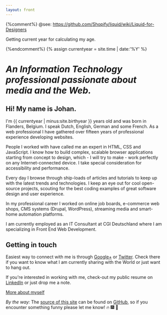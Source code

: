 ```yaml
---
layout: front
---
```


{%comment%}
@see: https://github.com/Shopify/liquid/wiki/Liquid-for-Designers

Getting current year for calculating my age.

{%endcomment%}
{% assign currentyear = site.time | date:'%Y' %}

# _An Information Technology professional passionate about media and the Web._

## Hi! My name is Johan.

<!-- So this is totally assuming I am still alive when you read this... *darkthoughts* -->
I'm {{ currentyear | minus:site.birthyear }} years old and was born in Flanders, Belgium. I speak Dutch, English, German and some French. As a web professional I have gathered over fifteen years of professional experience developing websites.

People I worked with have called me an expert in HTML, CSS and JavaScript. I know how to build complex, scalable browser applications starting from concept to design, which - I will try to make - work perfectly on any Internet-connected device. I take special consideration for accessibility and performance.

Every day I browse through ship-loads of articles and tutorials to keep up with the latest trends and technologies. I keep an eye out for cool open-source projects, scouting for the best coding examples of great software design and user experience.

In my professional career I worked on online job boards, e-commerce web shops, CMS systems (Drupal, WordPress), streaming media and smart-home automation platforms.

I am currently employed as an IT Consultant at CGI Deutschland where I am specializing in Front End Web Development.

## Getting in touch

Easiest way to connect with me is through [Google+](//plus.google.com/u/0/+JohanBové) or [Twitter](//twitter.com/johanbove). Check there if you want to know what I am currently sharing with the World or just want to hang out.

If you're interested in working with me, check-out my public resume on [LinkedIn](//de.linkedin.com/in/johanbove) or just drop me a note.

[More about myself](/about)


*By the way:* The [source of this site](https://github.com/johanbove/johanbove.github.io) can be found on [GitHub](https://github.com), so if you encounter something funny please let me know! :fire: :fireworks: :fire_engine:
